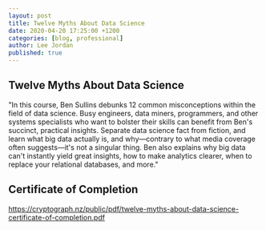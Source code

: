 ```yaml
---
layout: post
title: Twelve Myths About Data Science
date: 2020-04-20 17:25:00 +1200
categories: [blog, professional]
author: Lee Jordan
published: true
---
```


<h2>Twelve Myths About Data Science</h2>

"In this course, Ben Sullins debunks 12 common misconceptions within the field of data science. Busy engineers, data miners, programmers, and other systems specialists who want to bolster their skills can benefit from Ben's succinct, practical insights. Separate data science fact from fiction, and learn what big data actually is, and why—contrary to what media coverage often suggests—it's not a singular thing. Ben also explains why big data can't instantly yield great insights, how to make analytics clearer, when to replace your relational databases, and more."

<h2>Certificate of Completion</h2>

<a href="https://cryptograph.nz/public/pdf/twelve-myths-about-data-science-certificate-of-completion.pdf" title="Twelve Myths About Data Science" target="_blank" rel="nofollow">https://cryptograph.nz/public/pdf/twelve-myths-about-data-science-certificate-of-completion.pdf</a>
